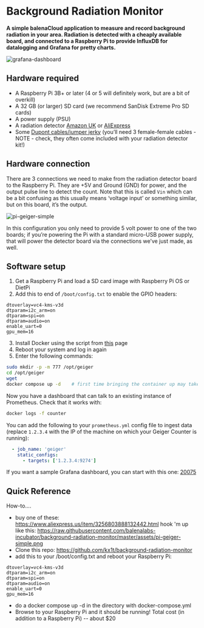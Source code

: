 # Background Radiation Monitor

**A simple balenaCloud application to measure and record background radiation in your area. Radiation is detected with a cheaply available board, and connected to a Raspberry Pi to provide InfluxDB for datalogging and Grafana for pretty charts.**

![grafana-dashboard](https://raw.githubusercontent.com/balenalabs-incubator/background-radiation-monitor/master/assets/grafana-dashboard.png)

## Hardware required

* A Raspberry Pi 3B+ or later (4 or 5 will definitely work, but are a bit of overkill)
* A 32 GB (or larger) SD card (we recommend SanDisk Extreme Pro SD cards)
* A power supply (PSU)
* A radiation detector [Amazon UK](https://www.amazon.co.uk/KKmoon-Assembled-Counter-Radiation-Detector/dp/B07S86Q5X8) or [AliExpress](https://www.aliexpress.com/item/32884861168.html?spm=a2g0o.productlist.0.0.5faf6aa9OuQXsc)
* Some [Dupont cables/jumper jerky](https://shop.pimoroni.com/products/jumper-jerky?variant=348491271) (you’ll need 3 female-female cables - NOTE - check, they often come included with your radiation detector kit!)


## Hardware connection

There are 3 connections we need to make from the radiation detector board to the Raspberry Pi. They are +5V and Ground (GND) for power, and the output pulse line to detect the count. Note that this is called `Vin` which can be a bit confusing as this usually means ‘voltage input’ or something similar, but on this board, it’s the output.

![pi-geiger-simple](https://raw.githubusercontent.com/balenalabs-incubator/background-radiation-monitor/master/assets/pi-geiger-simple.png)

In this configuration you only need to provide 5 volt power to one of the two boards; if you’re powering the Pi with a standard micro-USB power supply, that will power the detector board via the connections we’ve just made, as well.

## Software setup

1. Get a Raspberry Pi and load a SD card image with Raspberry Pi OS or DietPi
2. Add this to end of `/boot/config.txt` to enable the GPIO headers:

```text
dtoverlay=vc4-kms-v3d
dtparam=i2c_arm=on
dtparam=spi=on
dtparam=audio=on
enable_uart=0
gpu_mem=16
```

3. Install Docker using the script from [this](https://github.com/sdr-enthusiasts/docker-install) page
4. Reboot your system and log in again
5. Enter the following commands:

```bash
sudo mkdir -p -m 777 /opt/geiger
cd /opt/geiger
wget 
docker compose up -d    # first time bringing the container up may take a while! 
```

Now you have a dashboard that can talk to an existing instance of Prometheus. Check that it works with:

```bash
docker logs -f counter
```

You can add the following to your `prometheus.yml` config file to ingest data (replace `1.2.3.4` with the IP of the machine on which your Geiger Counter is running):

```yaml
  - job_name: 'geiger'
    static_configs:
      - targets: ['1.2.3.4:9274']
```

If you want a sample Grafana dashboard, you can start with this one: [20075](https://grafana.com/grafana/dashboards/20075)

## Quick Reference

How-to.... 

* buy one of these: https://www.aliexpress.us/item/3256803888132442.html
hook 'm up like this: https://raw.githubusercontent.com/balenalabs-incubator/background-radiation-monitor/master/assets/pi-geiger-simple.png
* Clone this repo: https://github.com/kx1t/background-radiation-monitor
* add this to your /boot/config.txt and reboot your Raspberry Pi:

```text
dtoverlay=vc4-kms-v3d
dtparam=i2c_arm=on
dtparam=spi=on
dtparam=audio=on
enable_uart=0
gpu_mem=16
```

* do a docker compose up -d in the directory with docker-compose.yml
* Browse to your Raspberry Pi and it should be running!
Total cost (in addition to a Raspberry Pi) -- about $20